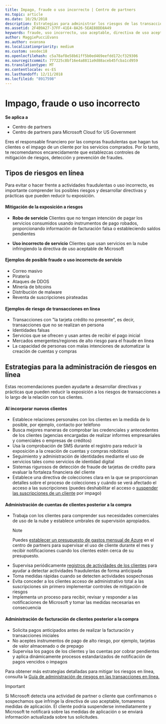 ```yaml
---
title: Impago, fraude o uso incorrecto | Centro de partners
ms.topic: article
ms.date: 10/29/2018
description: Estrategias para administrar los riesgos de las transacciones en línea, incluyendo el impago del cliente de artículos y servicios y las actividades fraudulentas o uso incorrecto.
ms.assetid: 2F4B9A27-37FF-41E4-8A26-5EAE88DD8A49
keywords: fraude, uso incorrecto, uso aceptable, directiva de uso aceptable, impago, el cliente no pagará la factura, riesgo en línea, robo de servicio, uso incorrecto de servicio, suspender una suscripción,
author: MaggiePucciEvans
ms.author: evansma
ms.localizationpriority: medium
ms.custom: seodec18
ms.openlocfilehash: c5a78af8e58b61ff5b0ed469eefdd172cf329306
ms.sourcegitcommit: 777225c8bf16e4a8811a9d88aceb45fcba1cd959
ms.translationtype: MT
ms.contentlocale: es-ES
ms.lasthandoff: 12/11/2018
ms.locfileid: "8917598"
---
```

# <a name="non-payment-fraud-or-misuse"></a>Impago, fraude o uso incorrecto

**Se aplica a**

-  Centro de partners
-  Centro de partners para Microsoft Cloud for US Government



Eres el responsable financiero por las compras fraudulentas que hagan tus clientes o el impago de un cliente por los servicios comprados. Por lo tanto, te recomendamos encarecidamente que establezcas controles de mitigación de riesgos, detección y prevención de fraudes.

## <a name="types-of-online-risk"></a>Tipos de riesgos en línea

Para evitar o hacer frente a actividades fraudulentas o uso incorrecto, es importante comprender los posibles riesgos y desarrollar directivas y prácticas que pueden reducir tu exposición.

#### <a name="risk-exposure-to-be-mitigated"></a>Mitigación de la exposición a riesgos

- **Robo de servicio** Clientes que no tengan intención de pagar los servicios consumidos usando instrumentos de pago robados, proporcionando información de facturación falsa o estableciendo saldos pendientes

- **Uso incorrecto de servicio** Clientes que usan servicios en la nube infringiendo la directiva de uso aceptable de Microsoft

#### <a name="examples-of-possible-fraud-or-service-abuse"></a>Ejemplos de posible fraude o uso incorrecto de servicio
- Correo masivo
- Piratería
- Ataques de DDOS
- Minería de bitcoins
- Distribución de malware
- Reventa de suscripciones pirateadas 

#### <a name="examples-of-online-transaction-risk"></a>Ejemplos de riesgo de transacciones en línea
- Transacciones con "la tarjeta crédito no presente", es decir, transacciones que no se realizan en persona
- Identidades falsas
- Servicios que se ofrecen y usan antes de recibir el pago inicial
- Mercados emergentes/regiones de alto riesgo para el fraude en línea
- La capacidad de personas con malas intenciones de automatizar la creación de cuentas y compras

## <a name="strategies-for-managing-online-risk"></a>Estrategias para la administración de riesgos en línea

Estas recomendaciones pueden ayudarte a desarrollar directivas y prácticas que pueden reducir la exposición a los riesgos de transacciones a lo largo de la relación con tus clientes.  

#### <a name="when-onboarding-new-customers"></a>Al incorporar nuevos clientes
- Establece relaciones personales con los clientes en la medida de lo posible, por ejemplo, contacto por teléfono
- Busca mejores maneras de comprobar las credenciales y antecedentes de los clientes (agencias encargadas de realizar informes empresariales y comerciales o empresas de créditos) 
- Usa la comprobación de SMS durante el registro para reducir la exposición a la creación de cuentas y compras robóticas
- Seguimiento y administración de identidades mediante el uso de servicios tales como servicios de identidad digital
- Sistemas rigurosos de detección de fraude de tarjetas de crédito para evaluar la fortaleza financiera del cliente
- Establece una directiva de colecciones clara en la que se proporcionan detalles sobre el proceso de colecciones y cuándo se verá afectado el acceso a las suscripciones (puedes deshabilitar el acceso o [suspender las suscripciones de un cliente](suspend-a-subscription.md) por impago)

#### <a name="post-purchase-customer-account-management"></a>Administración de cuentas de clientes posterior a la compra
- Trabaja con los clientes para comprender sus necesidades comerciales de uso de la nube y establece umbrales de supervisión apropiados.
    > [!NOTE]  
    >  Puedes [establecer un presupuesto de gastos mensual de Azure](set-an-azure-spending-budget-for-your-customers.md) en el centro de partners para supervisar el uso de cliente durante el mes y recibir notificaciones cuando los clientes estén cerca de su presupuesto.
- Supervisa periódicamente [registros de actividades de los clientes](activity-logs.md) para ayudar a detectar actividades fraudulentas de forma anticipada
- Toma medidas rápidas cuando se detecten actividades sospechosas
- Evita conceder a los clientes acceso de administrativo total a las suscripciones sin primero implementar controles de mitigación de riesgos
- Implementa un proceso para recibir, revisar y responder a las notificaciones de Microsoft y tomar las medidas necesarias en consecuencia

#### <a name="post-purchase-customer-billing-management"></a>Administración de facturación de clientes posterior a la compra
- Solicita pagos anticipados antes de realizar la facturación y transacciones iniciales 
- No aceptes instrumentos de pago de alto riesgo, por ejemplo, tarjetas de valor almacenado o de prepago
- Supervisa los pagos de los clientes y las cuentas por cobrar pendientes y aplica dinámicamente procesos estandarizados de notificación de pagos vencidos o impagos

Para obtener más estrategias detalladas para mitigar los riesgos en línea, consulta la [Guía de administración de riesgos en las transacciones en línea.](https://assets.windowsphone.com/7d885238-e13b-4f10-a682-3d5adacd2859/CSP-PartnerRiskGuide-APSFinal_InvariantCulture_Default.zip)

> [!IMPORTANT]  
> Si Microsoft detecta una actividad de partner o cliente que confirmamos o sospechamos que infringe la directiva de uso aceptable, tomaremos medidas de aplicación. El cliente podría suspenderse inmediatamente y Microsoft te notificará sobre las medidas de aplicación o se enviará información actualizada sobre tus solicitudes.

 

 



